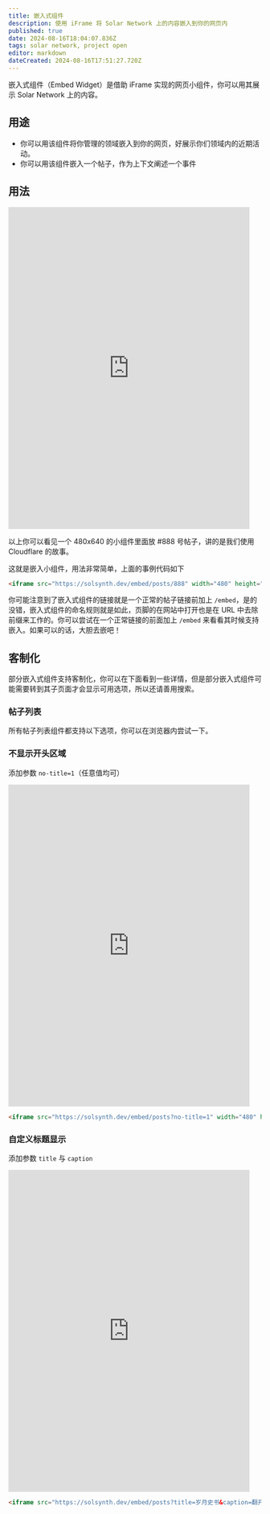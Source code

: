 ```yaml
---
title: 嵌入式组件
description: 使用 iFrame 将 Solar Network 上的内容嵌入到你的网页内
published: true
date: 2024-08-16T18:04:07.836Z
tags: solar network, project open
editor: markdown
dateCreated: 2024-08-16T17:51:27.720Z
---
```


嵌入式组件（Embed Widget）是借助 iFrame 实现的网页小组件，你可以用其展示 Solar Network 上的内容。

## 用途

- 你可以用该组件将你管理的领域嵌入到你的网页，好展示你们领域内的近期活动。
- 你可以用该组件嵌入一个帖子，作为上下文阐述一个事件

## 用法

<iframe src="https://solsynth.dev/embed/posts/888" width="480" height="640" frameborder="0" style="border:none"></iframe>

以上你可以看见一个 480x640 的小组件里面放 #888 号帖子，讲的是我们使用 Cloudflare 的故事。

这就是嵌入小组件，用法非常简单，上面的事例代码如下

```html
<iframe src="https://solsynth.dev/embed/posts/888" width="480" height="640" frameborder="0" style="border:none"></iframe>
```

你可能注意到了嵌入式组件的链接就是一个正常的帖子链接前加上 `/embed`，是的没错，嵌入式组件的命名规则就是如此，页脚的在网站中打开也是在 URL 中去除前缀来工作的。你可以尝试在一个正常链接的前面加上 `/embed` 来看看其时候支持嵌入。如果可以的话，大胆去嵌吧！

## 客制化

部分嵌入式组件支持客制化，你可以在下面看到一些详情，但是部分嵌入式组件可能需要转到其子页面才会显示可用选项，所以还请善用搜索。

### 帖子列表

所有帖子列表组件都支持以下选项，你可以在浏览器内尝试一下。

### 不显示开头区域

添加参数 `no-title=1`（任意值均可）

<iframe src="https://solsynth.dev/embed/posts?no-title=1" width="480" height="640" frameborder="0" style="border:none"></iframe>

```html
<iframe src="https://solsynth.dev/embed/posts?no-title=1" width="480" height="640" frameborder="0" style="border:none"></iframe>
```

### 自定义标题显示

添加参数 `title` 与 `caption`

<iframe src="https://solsynth.dev/embed/posts?title=岁月史书&caption=翻开这本厚重的岁月史书，去探索岁月的痕迹" width="480" height="640" frameborder="0" style="border:none"></iframe>

```html
<iframe src="https://solsynth.dev/embed/posts?title=岁月史书&caption=翻开这本厚重的岁月史书，去探索岁月的痕迹" width="480" height="640" frameborder="0" style="border:none"></iframe>
```